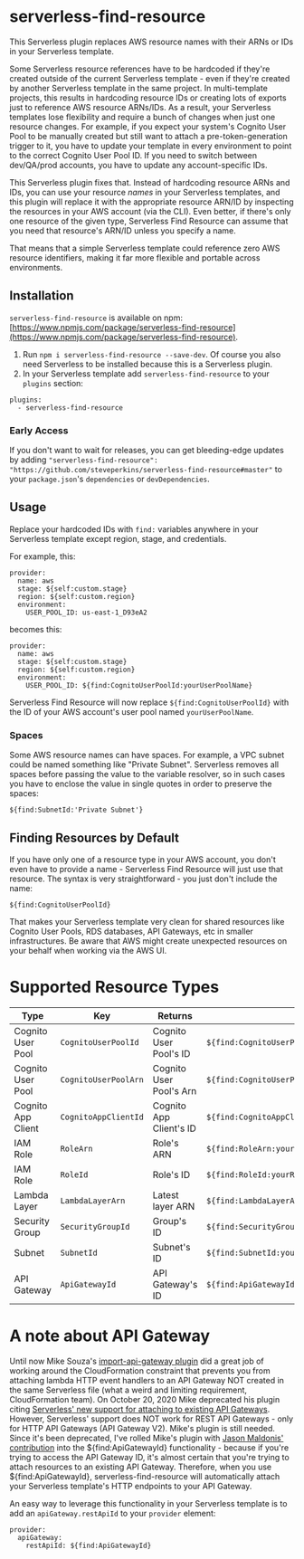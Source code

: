 # serverless-find-resource

This Serverless plugin replaces AWS resource names with their ARNs or IDs in your Serverless template.

Some Serverless resource references have to be hardcoded if they're created outside of the current Serverless template - even if they're created by another Serverless template in the same project. In multi-template projects, this results in hardcoding resource IDs or creating lots of exports just to reference AWS resource ARNs/IDs. As a result, your Serverless templates lose flexibility and require a bunch of changes when just one resource changes. For example, if you expect your system's Cognito User Pool to be manually created but still want to attach a pre-token-generation trigger to it, you have to update your template in every environment to point to the correct Cognito User Pool ID. If you need to switch between dev/QA/prod accounts, you have to update any account-specific IDs.

This Serverless plugin fixes that. Instead of hardcoding resource ARNs and IDs, you can use your resource _names_ in your Serverless templates, and this plugin will replace it with the appropriate resource ARN/ID by inspecting the resources in your AWS account (via the CLI). Even better, if there's only one resource of the given type, Serverless Find Resource can assume that you need that resource's ARN/ID unless you specify a name.

That means that a simple Serverless template could reference zero AWS resource identifiers, making it far more flexible and portable across environments.

## Installation

`serverless-find-resource` is available on npm: [https://www.npmjs.com/package/serverless-find-resource](https://www.npmjs.com/package/serverless-find-resource).

1. Run `npm i serverless-find-resource --save-dev`. Of course you also need Serverless to be installed because this is a Serverless plugin.
2. In your Serverless template add `serverless-find-resource` to your `plugins` section:

```
plugins:
  - serverless-find-resource
```

### Early Access

If you don't want to wait for releases, you can get bleeding-edge updates by adding `"serverless-find-resource": "https://github.com/steveperkins/serverless-find-resource#master"` to your `package.json`'s `dependencies` or `devDependencies`.

## Usage

Replace your hardcoded IDs with `find:` variables anywhere in your Serverless template except region, stage, and credentials.

For example, this:

```
provider:
  name: aws
  stage: ${self:custom.stage}
  region: ${self:custom.region}
  environment:
    USER_POOL_ID: us-east-1_D93eA2
```

becomes this:

```
provider:
  name: aws
  stage: ${self:custom.stage}
  region: ${self:custom.region}
  environment:
    USER_POOL_ID: ${find:CognitoUserPoolId:yourUserPoolName}
```

Serverless Find Resource will now replace `${find:CognitoUserPoolId}` with the ID of your AWS account's user pool named `yourUserPoolName`.

### Spaces
Some AWS resource names can have spaces. For example, a VPC subnet could be named something like "Private Subnet". Serverless removes all spaces before passing the value to the variable resolver, so in such cases you have to enclose the value in single quotes in order to preserve the spaces:

```
${find:SubnetId:'Private Subnet'}
```

## Finding Resources by Default

If you have only one of a resource type in your AWS account, you don't even have to provide a name - Serverless Find Resource will just use that resource. The syntax is very straightforward - you just don't include the name:

```
${find:CognitoUserPoolId}
```

That makes your Serverless template very clean for shared resources like Cognito User Pools, RDS databases, API Gateways, etc in smaller infrastructures. Be aware that AWS might create unexpected resources on your behalf when working via the AWS UI.

# Supported Resource Types

| Type               | Key                  | Returns                 | Example                                                         |
| ------------------ | -------------------- | ----------------------- | --------------------------------------------------------------- |
| Cognito User Pool  | `CognitoUserPoolId`  | Cognito User Pool's ID  | `${find:CognitoUserPoolId:yourUserPoolName}`                    |
| Cognito User Pool  | `CognitoUserPoolArn` | Cognito User Pool's Arn | `${find:CognitoUserPoolArn:yourUserPoolName}`                   |
| Cognito App Client | `CognitoAppClientId` | Cognito App Client's ID | `${find:CognitoAppClientId:yourUserPoolName.yourAppClientName}` |
| IAM Role           | `RoleArn`            | Role's ARN              | `${find:RoleArn:yourRoleName}`                                  |
| IAM Role           | `RoleId`             | Role's ID               | `${find:RoleId:yourRoleName}`                                   |
| Lambda Layer       | `LambdaLayerArn`     | Latest layer ARN        | `${find:LambdaLayerArn:yourLayerName}`                          |
| Security Group     | `SecurityGroupId`    | Group's ID              | `${find:SecurityGroupId:yourGroupName}`                         |
| Subnet             | `SubnetId`           | Subnet's ID             | `${find:SubnetId:yourSubnetName}`                               |
| API Gateway        | `ApiGatewayId`       | API Gateway's ID        | `${find:ApiGatewayId:yourApiGatewayName}`                       |

# A note about API Gateway
Until now Mike Souza's [import-api-gateway plugin](https://github.com/MikeSouza/serverless-import-apigateway) did a great job of working around the CloudFormation constraint that prevents you from attaching lambda HTTP event handlers to an API Gateway NOT created in the same Serverless file (what a weird and limiting requirement, CloudFormation team). On October 20, 2020 Mike deprecated his plugin citing [Serverless' new support for attaching to existing API Gateways](https://www.serverless.com/framework/docs/providers/aws/events/apigateway/#easiest-and-cicd-friendly-example-of-using-shared-api-gateway-and-api-resources). However, Serverless' support does NOT work for REST API Gateways - only for HTTP API Gateways (API Gateway V2). Mike's plugin is still needed. Since it's been deprecated, I've rolled Mike's plugin with [Jason Maldonis' contribution](https://github.com/jjmaldonis) into the ${find:ApiGatewayId} functionality - because if you're trying to access the API Gateway ID, it's almost certain that you're trying to attach resources to an existing API Gateway. Therefore, when you use ${find:ApiGatewayId}, serverless-find-resource will automatically attach your Serverless template's HTTP endpoints to your API Gateway.

An easy way to leverage this functionality in your Serverless template is to add an `apiGateway.restApiId` to your `provider` element:

```
provider:
  apiGateway:
    restApiId: ${find:ApiGatewayId}
```